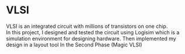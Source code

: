 # VLSI
VLSI is an integrated circuit with millions of transistors on one chip.\
In this project, I designed and tested the circuit using Logisim which is a simulation environment for designing hardware. Then implemented my design in a layout tool In the Second Phase (Magic VLSI)
